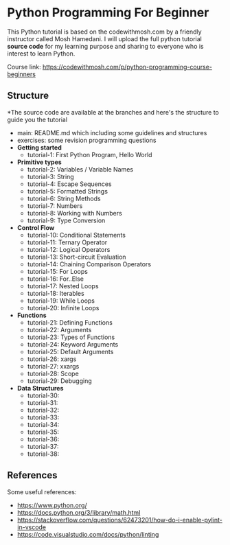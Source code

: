 # Python Programming For Beginner

This Python tutorial is based on the codewithmosh.com by a friendly instructor called Mosh Hamedani. I will upload the full python tutorial <b>source code</b> for my learning purpose 
and sharing to everyone who is interest to learn Python.

Course link: https://codewithmosh.com/p/python-programming-course-beginners

## Structure

*The source code are available at the branches and here's the structure to guide you the tutorial
- main: README.md which including some guidelines and structures
- exercises: some revision programming questions
- <b>Getting started</b>
  - tutorial-1: First Python Program, Hello World
- <b>Primitive types</b>
  - tutorial-2: Variables / Variable Names
  - tutorial-3: String
  - tutorial-4: Escape Sequences
  - tutorial-5: Formatted Strings
  - tutorial-6: String Methods
  - tutorial-7: Numbers
  - tutorial-8: Working with Numbers
  - tutorial-9: Type Conversion
- <b>Control Flow</b>
  - tutorial-10: Conditional Statements
  - tutorial-11: Ternary Operator
  - tutorial-12: Logical Operators
  - tutorial-13: Short-circuit Evaluation
  - tutorial-14: Chaining Comparison Operators
  - tutorial-15: For Loops
  - tutorial-16: For..Else
  - tutorial-17: Nested Loops
  - tutorial-18: Iterables
  - tutorial-19: While Loops
  - tutorial-20: Infinite Loops 
- <b>Functions</b>
  - tutorial-21: Defining Functions
  - tutorial-22: Arguments
  - tutorial-23: Types of Functions
  - tutorial-24: Keyword Arguments
  - tutorial-25: Default Arguments
  - tutorial-26: xargs
  - tutorial-27: xxargs
  - tutorial-28: Scope
  - tutorial-29: Debugging
- <b>Data Structures</b>
  - tutorial-30: 
  - tutorial-31: 
  - tutorial-32: 
  - tutorial-33: 
  - tutorial-34:
  - tutorial-35: 
  - tutorial-36: 
  - tutorial-37: 
  - tutorial-38: 
 
## References

Some useful references:
- https://www.python.org/
- https://docs.python.org/3/library/math.html
- https://stackoverflow.com/questions/62473201/how-do-i-enable-pylint-in-vscode
- https://code.visualstudio.com/docs/python/linting
